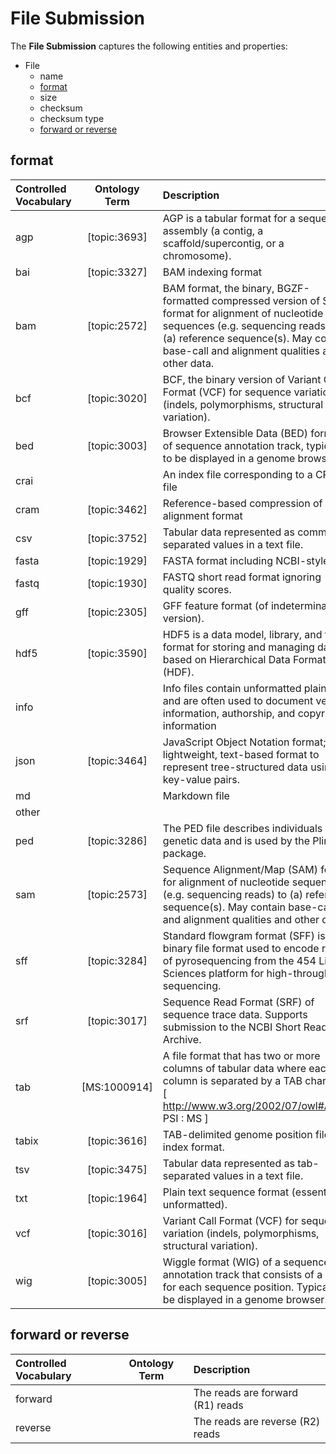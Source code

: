 # **File Submission**

The **File Submission** captures the following entities and properties:
- File
    - name
    - [format](#file-format)
    - size
    - checksum
    - checksum type
    - [forward or reverse](#forward-or-reverse)

## **format**

| Controlled Vocabulary | Ontology Term | Description                                                                                                                                                                                                                       |
| :-------------------- | :-----------: | :-------------------------------------------------------------------------------------------------------------------------------------------------------------------------------------------------------------------------------- |
| agp                   | [topic:3693]  | AGP is a tabular format for a sequence assembly (a contig, a scaffold/supercontig, or a chromosome).                                                                                                                              |
| bai                   | [topic:3327]  | BAM indexing format                                                                                                                                                                                                               |
| bam                   | [topic:2572]  | BAM format, the binary, BGZF-formatted compressed version of SAM format for alignment of nucleotide sequences (e.g. sequencing reads) to (a) reference sequence(s). May contain base-call and alignment qualities and other data. |
| bcf                   | [topic:3020]  | BCF, the binary version of Variant Call Format (VCF) for sequence variation (indels, polymorphisms, structural variation).                                                                                                        |
| bed                   | [topic:3003]  | Browser Extensible Data (BED) format of sequence annotation track, typically to be displayed in a genome browser.                                                                                                                 |
| crai                  |               | An index file corresponding to a CRAM file                                                                                                                                                                                        |
| cram                  | [topic:3462]  | Reference-based compression of alignment format                                                                                                                                                                                   |
| csv                   | [topic:3752]  | Tabular data represented as comma-separated values in a text file.                                                                                                                                                                |
| fasta                 | [topic:1929]  | FASTA format including NCBI-style IDs.                                                                                                                                                                                            |
| fastq                 | [topic:1930]  | FASTQ short read format ignoring quality scores.                                                                                                                                                                                  |
| gff                   | [topic:2305]  | GFF feature format (of indeterminate version).                                                                                                                                                                                    |
| hdf5                  | [topic:3590]  | HDF5 is a data model, library, and file format for storing and managing data, based on Hierarchical Data Format (HDF).                                                                                                            |
| info                  |               | Info files contain unformatted plain text and are often used to document version information, authorship, and copyright information                                                                                               |
| json                  | [topic:3464]  | JavaScript Object Notation format; a lightweight, text-based format to represent tree-structured data using key-value pairs.                                                                                                      |
| md                    |               | Markdown file                                                                                                                                                                                                                     |
| other                 |               |                                                                                                                                                                                                                                   |
| ped                   | [topic:3286]  | The PED file describes individuals and genetic data and is used by the Plink package.                                                                                                                                             |
| sam                   | [topic:2573]  | Sequence Alignment/Map (SAM) format for alignment of nucleotide sequences (e.g. sequencing reads) to (a) reference sequence(s). May contain base-call and alignment qualities and other data.                                     |
| sff                   | [topic:3284]  | Standard flowgram format (SFF) is a binary file format used to encode results of pyrosequencing from the 454 Life Sciences platform for high-throughput sequencing.                                                               |
| srf                   | [topic:3017]  | Sequence Read Format (SRF) of sequence trace data. Supports submission to the NCBI Short Read Archive.                                                                                                                            |
| tab                   | [MS:1000914]  | A file format that has two or more columns of tabular data where each column is separated by a TAB character. [ http://www.w3.org/2002/07/owl#Axiom PSI : MS ]                                                                    |
| tabix                 | [topic:3616]  | TAB-delimited genome position file index format.                                                                                                                                                                                  |
| tsv                   | [topic:3475]  | Tabular data represented as tab-separated values in a text file.                                                                                                                                                                  |
| txt                   | [topic:1964]  | Plain text sequence format (essentially unformatted).                                                                                                                                                                             |
| vcf                   | [topic:3016]  | Variant Call Format (VCF) for sequence variation (indels, polymorphisms, structural variation).                                                                                                                                   |
| wig                   | [topic:3005]  | Wiggle format (WIG) of a sequence annotation track that consists of a value for each sequence position. Typically to be displayed in a genome browser.                                                                            |


## **forward or reverse**

| Controlled Vocabulary | Ontology Term | Description                      |
| :-------------------- | :-----------: | :------------------------------- |
| forward               |               | The reads are forward (R1) reads |
| reverse               |               | The reads are reverse (R2) reads |
